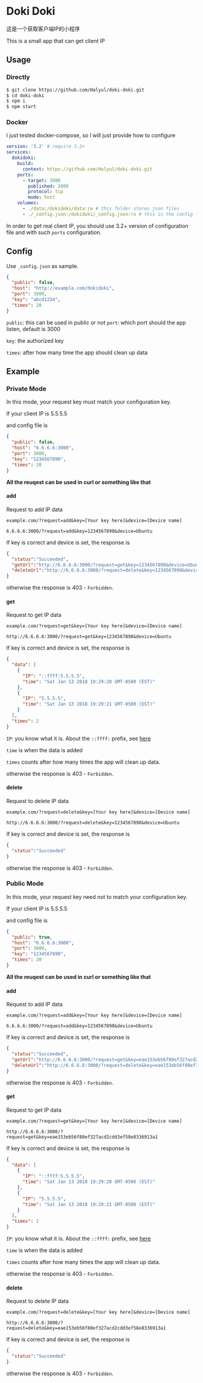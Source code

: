 # Doki Doki

这是一个获取客户端IP的小程序

This is a small app that can get client IP

## Usage

### Directly
```` bash
$ git clone https://github.com/Halyul/doki-doki.git
$ cd doki-doki
$ npm i
$ npm start
````

### Docker
I just tested docker-compose, so I will just provide how to configure

```` yaml
version: '3.2' # require 3.2+
services:
  dokidoki:
    build:
      context: https://github.com/Halyul/doki-doki.git
    ports:
      - target: 3000
        published: 3000
        protocol: tcp
        mode: host
    volumes:
      - ./data:/dokidoki/data:rw # this folder stores json files
      - ./_config.json:/dokidoki/_config.json:ro # this is the config file
````
In order to get real client IP, you should use 3.2+ version of configuration file and with such `ports` configuration.

## Config
Use `_config.json` as sample.
```` json
{
  "public": false,
  "host": "http://example.com/dokidoki",
  "port": 3000,
  "key": "abcd1234",
  "times": 20
}
````
`public`: this can be used in public or not
`port`: which port should the app listen, default is 3000

`key`: the authorized key

`times`: after how many time the app should clean up data

## Example

### Private Mode
In this mode, your request key must match your configuration key.

If your client IP is 5.5.5.5

and config file is
```` json
{
  "public": false,
  "host": "6.6.6.6:3000",
  "port": 3000,
  "key": "1234567890",
  "times": 20
}
````

**All the reuqest can be used in curl or something like that**

#### add
Request to add IP data

`example.com/?request=add&key=[Your key here]&device=[Device name]`

`6.6.6.6:3000/?request=add&key=1234567890&device=Ubuntu`

If key is correct and device is set, the response is

```` json
{
  "status":"Succeeded",
  "getUrl":"http://6.6.6.6:3000/?request=get&key=1234567890&device=Ubuntu",
  "deleteUrl":"http://6.6.6.6:3000/?request=delete&key=1234567890&device=Ubuntu"
}
````

otherwise the response is 403 - `Forbidden`.

#### get
Request to get IP data

`example.com/?request=get&key=[Your key here]&device=[Device name]`

`http://6.6.6.6:3000/?request=get&key=1234567890&device=Ubuntu`

If key is correct and device is set, the response is

```` json
{
  "data": [
    {
      "IP": "::ffff:5.5.5.5",
      "time": "Sat Jan 13 2018 19:29:20 GMT-0500 (EST)"
    },
    {
      "IP": "5.5.5.5",
      "time": "Sat Jan 13 2018 19:29:21 GMT-0500 (EST)"
    }
  ],
  "times": 2
}

````

`IP`: you know what it is. About the `::ffff:` prefix, see [here](https://stackoverflow.com/questions/29411551/express-js-req-ip-is-returning-ffff127-0-0-1)

`time` is when the data is added

`times` counts after how many times the app will clean up data.

otherwise the response is 403 - `Forbidden`.

#### delete
Request to delete IP data

`example.com/?request=delete&key=[Your key here]&device=[Device name]`

`http://6.6.6.6:3000/?request=delete&key=1234567890&device=Ubuntu`

If key is correct and device is set, the response is

```` json
{
  "status":"Succeeded"
}
````

otherwise the response is 403 - `Forbidden`.

### Public Mode
In this mode, your request key need not to match your configuration key.

If your client IP is 5.5.5.5

and config file is
```` json
{
  "public": true,
  "host": "6.6.6.6:3000",
  "port": 3000,
  "key": "1234567890",
  "times": 20
}
````

**All the reuqest can be used in curl or something like that**

#### add
Request to add IP data

`example.com/?request=add&key=[Your key here]&device=[Device name]`

`6.6.6.6:3000/?request=add&key=1234567890&device=Ubuntu`

If key is correct and device is set, the response is

```` json
{
  "status":"Succeeded",
  "getUrl":"http://6.6.6.6:3000/?request=get&key=eae153eb56f80ef327acd2cdd3ef58e8336913a1",
  "deleteUrl":"http://6.6.6.6:3000/?request=delete&key=eae153eb56f80ef327acd2cdd3ef58e8336913a1"
}
````

otherwise the response is 403 - `Forbidden`.

#### get
Request to get IP data

`example.com/?request=get&key=[Your key here]&device=[Device name]`

`http://6.6.6.6:3000/?request=get&key=eae153eb56f80ef327acd2cdd3ef58e8336913a1`

If key is correct and device is set, the response is

```` json
{
  "data": [
    {
      "IP": "::ffff:5.5.5.5",
      "time": "Sat Jan 13 2018 19:29:20 GMT-0500 (EST)"
    },
    {
      "IP": "5.5.5.5",
      "time": "Sat Jan 13 2018 19:29:21 GMT-0500 (EST)"
    }
  ],
  "times": 2
}

````

`IP`: you know what it is. About the `::ffff:` prefix, see [here](https://stackoverflow.com/questions/29411551/express-js-req-ip-is-returning-ffff127-0-0-1)

`time` is when the data is added

`times` counts after how many times the app will clean up data.

otherwise the response is 403 - `Forbidden`.

#### delete
Request to delete IP data

`example.com/?request=delete&key=[Your key here]&device=[Device name]`

`http://6.6.6.6:3000/?request=delete&key=eae153eb56f80ef327acd2cdd3ef58e8336913a1`

If key is correct and device is set, the response is

```` json
{
  "status":"Succeeded"
}
````

otherwise the response is 403 - `Forbidden`.
